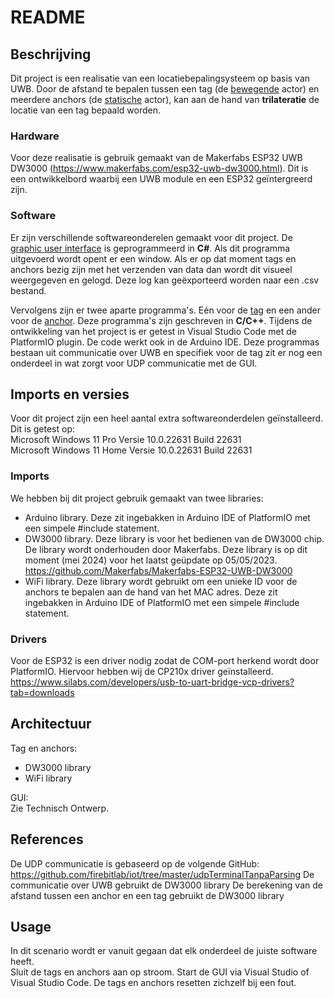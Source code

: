 # README

## Beschrijving
Dit project is een realisatie van een locatiebepalingsysteem op basis van UWB. Door de afstand te bepalen tussen een tag (de <ins>bewegende</ins> actor) en meerdere anchors (de <ins>statische</ins> actor), kan aan de hand van **trilateratie** de locatie van een tag bepaald worden.

### Hardware
Voor deze realisatie is gebruik gemaakt van de Makerfabs ESP32 UWB DW3000 (https://www.makerfabs.com/esp32-uwb-dw3000.html). Dit is een ontwikkelbord waarbij een UWB module en een ESP32 geïntergreerd zijn.

### Software
Er zijn verschillende softwareonderelen gemaakt voor dit project. De <ins>graphic user interface</ins> is geprogrammeerd in **C#**. Als dit programma uitgevoerd wordt opent er een window. Als er op dat moment tags en anchors bezig zijn met het verzenden van data dan wordt dit visueel weergegeven en gelogd. Deze log kan geëxporteerd worden naar een .csv bestand.

Vervolgens zijn er twee aparte programma's. Eén voor de <ins>tag</ins> en een ander voor de <ins>anchor</ins>. Deze programma's zijn geschreven in **C/C++**. Tijdens de ontwikkeling van het project is er getest in Visual Studio Code met de PlatformIO plugin. De code werkt ook in de Arduino IDE. Deze programmas bestaan uit communicatie over UWB en specifiek voor de tag zit er nog een onderdeel in wat zorgt voor UDP communicatie met de GUI.


## Imports en versies
Voor dit project zijn een heel aantal extra softwareonderdelen geïnstalleerd. 
Dit is getest op:  
Microsoft Windows 11 Pro Versie 10.0.22631 Build 22631  
Microsoft Windows 11 Home Versie 10.0.22631 Build 22631

### Imports
We hebben bij dit project gebruik gemaakt van twee libraries:  
- Arduino library. Deze zit ingebakken in Arduino IDE of PlatformIO met een simpele #include statement.  
- DW3000 library. Deze library is voor het bedienen van de DW3000 chip. De library wordt onderhouden door Makerfabs. Deze library is op dit moment (mei 2024) voor het laatst geüpdate op 05/05/2023.  
https://github.com/Makerfabs/Makerfabs-ESP32-UWB-DW3000  
- WiFi library. Deze library wordt gebruikt om een unieke ID voor de anchors te bepalen aan de hand van het MAC adres. Deze zit ingebakken in Arduino IDE of PlatformIO met een simpele #include statement.

### Drivers
Voor de ESP32 is een driver nodig zodat de COM-port herkend wordt door PlatformIO. Hiervoor hebben wij de CP210x driver geïnstalleerd.
https://www.silabs.com/developers/usb-to-uart-bridge-vcp-drivers?tab=downloads


## Architectuur
Tag en anchors:  
- DW3000 library  
- WiFi library  
    
GUI:  
Zie Technisch Ontwerp.


## References
De UDP communicatie is gebaseerd op de volgende GitHub: https://github.com/firebitlab/iot/tree/master/udpTerminalTanpaParsing
De communicatie over UWB gebruikt de DW3000 library
De berekening van de afstand tussen een anchor en een tag gebruikt de DW3000 library


## Usage
In dit scenario wordt er vanuit gegaan dat elk onderdeel de juiste software heeft.  
Sluit de tags en anchors aan op stroom. Start de GUI via Visual Studio of Visual Studio Code. De tags en anchors resetten zichzelf bij een fout.
